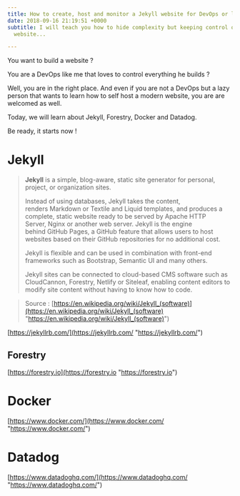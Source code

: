 ```yaml
---
title: How to create, host and monitor a Jekyll website for DevOps or lazy people
date: 2018-09-16 21:19:51 +0000
subtitle: I will teach you how to hide complexity but keeping control of a self host
  website...

---
```

You want to build a website ?

You are a DevOps like me that loves to control everything he builds ?

Well, you are in the right place. And even if you are not a DevOps but a lazy person that wants to learn how to self host a modern website, you are are welcomed as well.

Today, we will learn about Jekyll, Forestry, Docker and Datadog.

Be ready, it starts now !

# Jekyll

> **Jekyll** is a simple, blog-aware, static site generator for personal, project, or organization sites.
>
> Instead of using databases, Jekyll takes the content, renders Markdown or Textile and Liquid templates, and produces a complete, static website ready to be served by Apache HTTP Server, Nginx or another web server. Jekyll is the engine behind GitHub Pages, a GitHub feature that allows users to host websites based on their GitHub repositories for no additional cost.
>
> Jekyll is flexible and can be used in combination with front-end frameworks such as Bootstrap, Semantic UI and many others.
>
> Jekyll sites can be connected to cloud-based CMS software such as CloudCannon, Forestry, Netlify or Siteleaf, enabling content editors to modify site content without having to know how to code.

> Source : [https://en.wikipedia.org/wiki/Jekyll_(software)](https://en.wikipedia.org/wiki/Jekyll_(software) "https://en.wikipedia.org/wiki/Jekyll_(software)")

[https://jekyllrb.com/](https://jekyllrb.com/ "https://jekyllrb.com/")

## Forestry

[https://forestry.io](https://forestry.io "https://forestry.io")

# Docker

[https://www.docker.com/](https://www.docker.com/ "https://www.docker.com/")

# Datadog

[https://www.datadoghq.com/](https://www.datadoghq.com/ "https://www.datadoghq.com/")